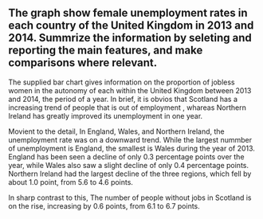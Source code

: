 ## The graph show female unemployment rates in each country of the United Kingdom in 2013 and 2014. Summrize the information by seleting and reporting the main features, and make comparisons where relevant.

The supplied bar chart gives information on the proportion of jobless women in the autonomy of each within the United Kingdom between 2013 and 2014, the period of a year.
In brief, it is obvios that Scotland has a increasing trend of people that is out of employment , whareas Northern Ireland has greatly improved its unemployment in one year.


Movient to the detail, In England, Wales, and Northern Ireland, the unemployment rate was on a downward trend.
While the largest nummber of unemployment is England, the smallest is Wales during the year of 2013.
England has been seen a decline of only 0.3 percentage points over the year, while Wales also saw a slight decline of only 0.4 percentage points.
Northern Ireland had the largest decline of the three regions, which fell by about 1.0 point, from 5.6 to 4.6 points.

In sharp contrast to this, The number of people without jobs in Scotland is on the rise, increasing by 0.6 points, from 6.1 to 6.7 points.






